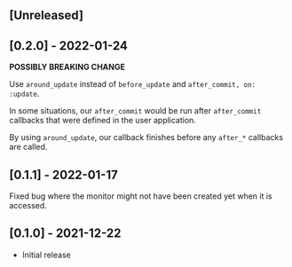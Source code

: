 ## [Unreleased]

## [0.2.0] - 2022-01-24

**POSSIBLY BREAKING CHANGE**

Use `around_update` instead of `before_update` and `after_commit, on: :update`.

In some situations, our `after_commit` would be run after `after_commit`
callbacks that were defined in the user application.

By using `around_update`, our callback finishes before any `after_*` callbacks are called.

## [0.1.1] - 2022-01-17

Fixed bug where the monitor might not have been created yet when it is accessed.

## [0.1.0] - 2021-12-22

- Initial release
